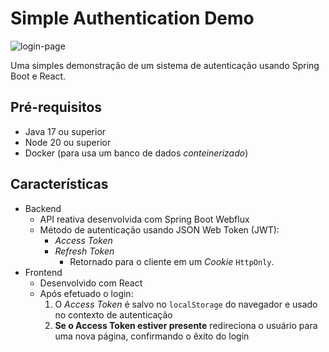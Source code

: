 # Simple Authentication Demo

![login-page](https://github.com/user-attachments/assets/fdd32bf2-7de3-498b-a3a5-475e626ec028)

Uma simples demonstração de um sistema de autenticação usando Spring Boot e React.

## Pré-requisitos

- Java 17 ou superior
- Node 20 ou superior
- Docker (para usa um banco de dados *conteinerizado*)

## Características

- Backend
  - API reativa desenvolvida com Spring Boot Webflux
  - Método de autenticação usando JSON Web Token (JWT):
    - *Access Token*
    - *Refresh Token*
      - Retornado para o cliente em um *Cookie* `HttpOnly`.
- Frontend
  - Desenvolvido com React
  - Após efetuado o login:
    1. O *Access Token* é salvo no `localStorage` do navegador e usado no contexto de autenticação
    2. **Se o Access Token estiver presente** redireciona o usuário para uma nova página, confirmando o êxito do login
